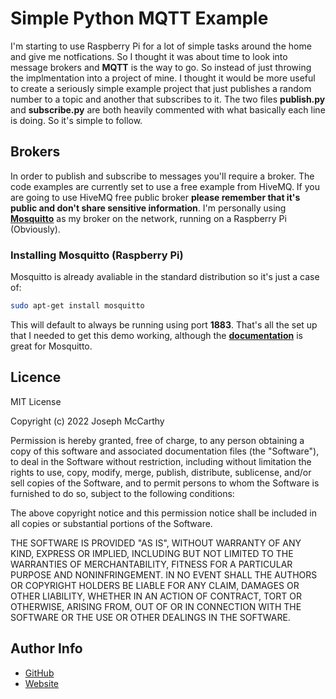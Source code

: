 # Simple Python MQTT Example

I'm starting to use Raspberry Pi for a lot of simple tasks around the home and give me notfications. So I thought it was about time to look into message brokers and __MQTT__ is the way to go. So instead of just throwing the implmentation into a project of mine. I thought it would be more useful to create a seriously simple example project that just publishes a random number to a topic and another that subscribes to it. The two files __publish.py__ and __subscribe.py__ are both heavily commented with what basically each line is doing. So it's simple to follow.

## Brokers

In order to publish and subscribe to messages you'll require a broker. The code examples are currently set to use a free example from HiveMQ. If you are going to use HiveMQ free public broker __please remember that it's public and don't share sensitive information__. I'm personally using [__Mosquitto__](https://github.com/eclipse/mosquitto) as my broker on the network, running on a Raspberry Pi (Obviously).

### Installing Mosquitto (Raspberry Pi)

Mosquitto is already avaliable in the standard distribution so it's just a case of:

```bash
sudo apt-get install mosquitto
```

This will default to always be running using port __1883__. That's all the set up that I needed to get this demo working, although the [__documentation__](https://mosquitto.org/documentation/) is great for Mosquitto.

## Licence

MIT License

Copyright (c) 2022 Joseph McCarthy

Permission is hereby granted, free of charge, to any person obtaining a copy
of this software and associated documentation files (the "Software"), to deal
in the Software without restriction, including without limitation the rights
to use, copy, modify, merge, publish, distribute, sublicense, and/or sell
copies of the Software, and to permit persons to whom the Software is
furnished to do so, subject to the following conditions:

The above copyright notice and this permission notice shall be included in all
copies or substantial portions of the Software.

THE SOFTWARE IS PROVIDED "AS IS", WITHOUT WARRANTY OF ANY KIND, EXPRESS OR
IMPLIED, INCLUDING BUT NOT LIMITED TO THE WARRANTIES OF MERCHANTABILITY,
FITNESS FOR A PARTICULAR PURPOSE AND NONINFRINGEMENT. IN NO EVENT SHALL THE
AUTHORS OR COPYRIGHT HOLDERS BE LIABLE FOR ANY CLAIM, DAMAGES OR OTHER
LIABILITY, WHETHER IN AN ACTION OF CONTRACT, TORT OR OTHERWISE, ARISING FROM,
OUT OF OR IN CONNECTION WITH THE SOFTWARE OR THE USE OR OTHER DEALINGS IN THE
SOFTWARE.

## Author Info

- [GitHub](https://github.com/joseph-mccarthy)
- [Website](https://joseph-mccarthy.github.io/)